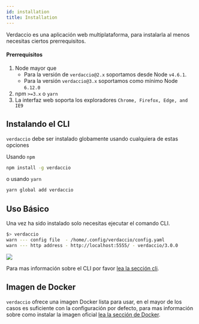 ```yaml
---
id: installation
title: Installation
---
```

Verdaccio es una aplicación web multiplataforma, para instalarla al menos necesitas ciertos prerrequisitos.

#### Prerrequisitos

1. Node mayor que 
    - Para la versión de `verdaccio@2.x` soportamos desde Node `v4.6.1`.
    - Para la versión `verdaccio@3.x` soportamos como mínimo Node `6.12.0`
2. npm `>=3.x` o `yarn`
3. La interfaz web soporta los exploradores `Chrome, Firefox, Edge, and IE9`

## Instalando el CLI

`verdaccio` debe ser instalado globamente usando cualquiera de estas opciones

Usando `npm`

```bash
npm install -g verdaccio
```

o usando `yarn`

```bash
yarn global add verdaccio
```

## Uso Básico

Una vez ha sido instalado solo necesitas ejecutar el comando CLI.

```bash
$> verdaccio
warn --- config file  - /home/.config/verdaccio/config.yaml
warn --- http address - http://localhost:5555/ - verdaccio/3.0.0
```

![](https://cdn-images-1.medium.com/max/720/1*jDHnZ7_68u5s1lFK2cygnA.gif)

Para mas información sobre el CLI por favor [lea la sección cli](cli.md).

## Imagen de Docker

`verdaccio` ofrece una imagen Docker lista para usar, en el mayor de los casos es suficiente con la configuración por defecto, para mas información sobre como instalar la imagen oficial [lea la sección de Docker](docker.md).